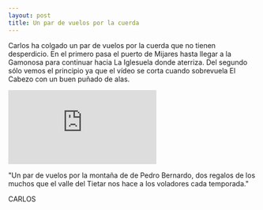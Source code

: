 ```yaml
---
layout: post
title: Un par de vuelos por la cuerda
---
```


Carlos ha colgado un par de vuelos por la cuerda que no tienen desperdicio. En el primero pasa el puerto de Mijares hasta llegar a la Gamonosa para continuar hacia La Iglesuela donde aterriza. Del segundo sólo vemos el principio ya que el vídeo se corta cuando sobrevuela El Cabezo con un buen puñado de alas.

<iframe src="http://www.youtube.com/embed/EDqBQH2fzn4" frameborder="0" allowfullscreen="allowfullscreen">
</iframe>

<div class="quote">
<p>"Un par de vuelos por la montaña de de Pedro Bernardo, dos regalos de los muchos que el valle del Tietar nos hace a los voladores cada temporada."</p>
<p>CARLOS</p>
</div>

